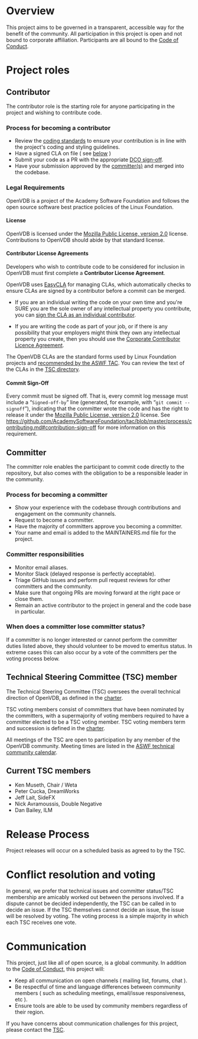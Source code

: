 # Overview

This project aims to be governed in a transparent, accessible way for the benefit of the community. All participation in this project is open and not bound to corporate affiliation. Participants are all bound to the [Code of Conduct](CODE_OF_CONDUCT.md).

# Project roles

## Contributor

The contributor role is the starting role for anyone participating in the project and wishing to contribute code.

### Process for becoming a contributor

* Review the [coding standards](http://www.openvdb.org/documentation/doxygen/codingStyle.html) to ensure your contribution is in line with the project's coding and styling guidelines.
* Have a signed CLA on file ( see [below](#contributor-license-agreements) )
* Submit your code as a PR with the appropriate [DCO sign-off](#commit-sign-off).
* Have your submission approved by the [committer(s)](#committer) and merged into the codebase.

### Legal Requirements

OpenVDB is a project of the Academy Software Foundation and follows the
open source software best practice policies of the Linux Foundation.

#### License

OpenVDB is licensed under the [Mozilla Public License, version 2.0](LICENSE.md)
license. Contributions to OpenVDB should abide by that standard
license.

#### Contributor License Agreements

Developers who wish to contribute code to be considered for inclusion
in OpenVDB must first complete a **Contributor License Agreement**.

OpenVDB uses [EasyCLA](https://lfcla.com/) for managing CLAs, which automatically
checks to ensure CLAs are signed by a contributor before a commit
can be merged. 

* If you are an individual writing the code on your own time and
  you're SURE you are the sole owner of any intellectual property you
  contribute, you can [sign the CLA as an individual contributor](https://github.com/communitybridge/easycla/blob/master/docs/sign-a-cla-as-an-individual-contributor-to-github.md).

* If you are writing the code as part of your job, or if there is any
  possibility that your employers might think they own any
  intellectual property you create, then you should use the [Corporate
  Contributor Licence
  Agreement](https://github.com/communitybridge/easycla/blob/master/docs/contribute-to-a-github-company-project.md).

The OpenVDB CLAs are the standard forms used by Linux Foundation
projects and [recommended by the ASWF TAC](https://github.com/AcademySoftwareFoundation/tac/blob/master/process/contributing.md#contributor-license-agreement-cla). You can review the text of the CLAs in the [TSC directory](tsc/).

#### Commit Sign-Off

Every commit must be signed off.  That is, every commit log message
must include a “`Signed-off-by`” line (generated, for example, with
“`git commit --signoff`”), indicating that the committer wrote the
code and has the right to release it under the
[Mozilla Public License, version 2.0](LICENSE.md)
license. See https://github.com/AcademySoftwareFoundation/tac/blob/master/process/contributing.md#contribution-sign-off for more information on this requirement.

## Committer

The committer role enables the participant to commit code directly to the repository, but also comes with the obligation to be a responsible leader in the community.

### Process for becoming a committer

* Show your experience with the codebase through contributions and engagement on the community channels.
* Request to become a committer.
* Have the majority of committers approve you becoming a committer.
* Your name and email is added to the MAINTAINERS.md file for the project.

### Committer responsibilities

* Monitor email aliases.
* Monitor Slack (delayed response is perfectly acceptable).
* Triage GitHub issues and perform pull request reviews for other committers and the community.
* Make sure that ongoing PRs are moving forward at the right pace or close them.
* Remain an active contributor to the project in general and the code base in particular.

### When does a committer lose committer status?

If a committer is no longer interested or cannot perform the committer duties listed above, they
should volunteer to be moved to emeritus status. In extreme cases this can also occur by a vote of
the committers per the voting process below.

## Technical Steering Committee (TSC) member

The Technical Steering Committee (TSC) oversees the overall technical direction of OpenVDB, as defined in the [charter](charter.md).

TSC voting members consist of committers that have been nominated by the committers, with a supermajority of voting members required to have a committer elected to be a TSC voting member. TSC voting members term and succession is defined in the [charter](charter.md).

All meetings of the TSC are open to participation by any member of the OpenVDB community. Meeting times are listed in the [ASWF technical community calendar](https://lists.aswf.io/g/tac/calendar).

## Current TSC members

* Ken Museth, Chair / Weta
* Peter Cucka, DreamWorks
* Jeff Lait, SideFX
* Nick Avramoussis, Double Negative
* Dan Bailey, ILM

# Release Process

Project releases will occur on a scheduled basis as agreed to by the TSC.

# Conflict resolution and voting

In general, we prefer that technical issues and committer status/TSC membership are amicably worked out
between the persons involved. If a dispute cannot be decided independently, the TSC can be
called in to decide an issue. If the TSC themselves cannot decide an issue, the issue will
be resolved by voting. The voting process is a simple majority in which each TSC receives one vote.

# Communication

This project, just like all of open source, is a global community. In addition to the [Code of Conduct](CODE_OF_CONDUCT.md), this project will:

* Keep all communication on open channels ( mailing list, forums, chat ).
* Be respectful of time and language differences between community members ( such as scheduling meetings, email/issue responsiveness, etc ).
* Ensure tools are able to be used by community members regardless of their region.

If you have concerns about communication challenges for this project, please contact the [TSC](mailto:openvdb-tsc-private@lists.aswf.io).

